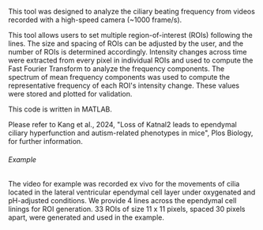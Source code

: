 This tool was designed to analyze the ciliary beating frequency from videos recorded with a high-speed camera (~1000 frame/s).  
  
This tool allows users to set multiple region-of-interest (ROIs) following the lines. The size and spacing of ROIs can be adjusted by the user, and the number of ROIs is determined accordingly. Intensity changes across time were extracted from every pixel in individual ROIs and used to compute the Fast Fourier Transform to analyze the frequency components. The spectrum of mean frequency components was used to compute the representative frequency of each ROI's intensity change. These values were stored and plotted for validation.  
  
This code is written in MATLAB.  
  
Please refer to Kang et al., 2024, "Loss of Katnal2 leads to ependymal ciliary hyperfunction and autism-related phenotypes in mice", Plos Biology, for further information.  
  
###### Example
The video for example was recorded ex vivo for the movements of cilia located in the lateral ventricular ependymal cell layer under oxygenated and pH-adjusted conditions. We provide 4 lines across the ependymal cell linings for ROI generation. 33 ROIs of size 11 x 11 pixels, spaced 30 pixels apart, were generated and used in the example.
